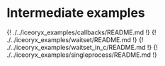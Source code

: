 # Intermediate examples

{! ./../iceoryx_examples/callbacks/README.md !}
{! ./../iceoryx_examples/waitset/README.md !}
{! ./../iceoryx_examples/waitset_in_c/README.md !}
{! ./../iceoryx_examples/singleprocess/README.md !}
